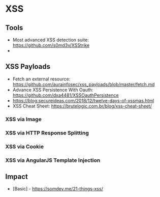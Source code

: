 # XSS

## Tools
- Most advanced XSS detection suite: https://github.com/s0md3v/XSStrike
-
## XSS Payloads
- Fetch an external resource: https://github.com/aurainfosec/xss_payloads/blob/master/fetch.md
- Advance XSS Persistence With Oauth: https://github.com/dxa4481/XSSOauthPersistence
- https://blog.secureideas.com/2018/12/twelve-days-of-xssmas.html
- XSS Cheat Sheet: https://brutelogic.com.br/blog/xss-cheat-sheet/

### XSS via Image
### XSS via HTTP Response Splitting
### XSS via Cookie
### XSS via AngularJS Template Injection

## Impact
- [Basic] - https://somdev.me/21-things-xss/
